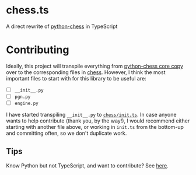 # chess.ts
A direct rewrite of [python-chess](https://github.com/niklasf/python-chess/tree/master) in TypeScript

# Contributing

Ideally, this project will transpile everything from 
[python-chess core copy](./python-chess%20core%20copy/) over to the 
corresponding files in [chess](chess/). However, I think the most important files to start with for this library to be useful are:
- [ ]  `__init__.py`
- [ ] `pgn.py`
- [ ] `engine.py`

I have started transpiling `__init__.py` to [`chess/init.ts`](chess/init.ts).
In case anyone wants to help contribute (thank you, by the way!), I would 
recommend either starting with another file above, or working in `init.ts` 
from the bottom-up and committing often, so we don't duplicate work.

## Tips
Know Python but not TypeScript, and want to contribute? See [here](py-to-ts-tips.md).